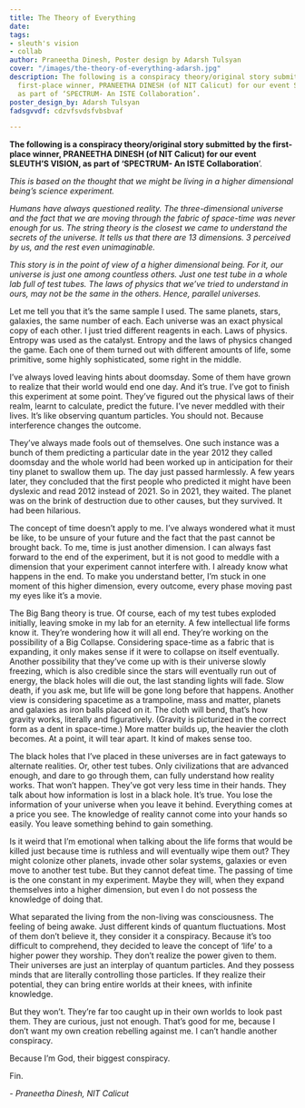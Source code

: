 ```yaml
---
title: The Theory of Everything
date: 
tags:
- sleuth's vision
- collab
author: Praneetha Dinesh, Poster design by Adarsh Tulsyan
cover: "/images/the-theory-of-everything-adarsh.jpg"
description: The following is a conspiracy theory/original story submitted by the
  first-place winner, PRANEETHA DINESH (of NIT Calicut) for our event SLEUTH’S VISION,
  as part of ‘SPECTRUM- An ISTE Collaboration’.
poster_design_by: Adarsh Tulsyan
fadsgvvdf: cdzvfsvdsfvbsbvaf

---
```

**The following is a conspiracy theory/original story submitted by the first-place winner, PRANEETHA DINESH (of NIT Calicut) for our event SLEUTH’S VISION, as part of ‘SPECTRUM- An ISTE Collaboration**’.

_This is based on the thought that we might be living in a higher dimensional being’s science experiment._

_Humans have always questioned reality. The three-dimensional universe and the fact that we are moving through the fabric of space-time was never enough for us. The string theory is the closest we came to understand the secrets of the universe. It tells us that there are 13 dimensions. 3 perceived by us, and the rest even unimaginable._

_This story is in the point of view of a higher dimensional being. For it, our universe is just one among countless others. Just one test tube in a whole lab full of test tubes. The laws of physics that we’ve tried to understand in ours, may not be the same in the others. Hence, parallel universes._

Let me tell you that it’s the same sample I used. The same planets, stars, galaxies, the same number of each. Each universe was an exact physical copy of each other. I just tried different reagents in each. Laws of physics. Entropy was used as the catalyst. Entropy and the laws of physics changed the game. Each one of them turned out with different amounts of life, some primitive, some highly sophisticated, some right in the middle.

I’ve always loved leaving hints about doomsday. Some of them have grown to realize that their world would end one day. And it’s true. I’ve got to finish this experiment at some point. They’ve figured out the physical laws of their realm, learnt to calculate, predict the future. I’ve never meddled with their lives. It’s like observing quantum particles. You should not. Because interference changes the outcome.

They’ve always made fools out of themselves. One such instance was a bunch of them predicting a particular date in the year 2012 they called doomsday and the whole world had been worked up in anticipation for their tiny planet to swallow them up. The day just passed harmlessly. A few years later, they concluded that the first people who predicted it might have been dyslexic and read 2012 instead of 2021. So in 2021, they waited. The planet was on the brink of destruction due to other causes, but they survived. It had been hilarious.

The concept of time doesn’t apply to me. I’ve always wondered what it must be like, to be unsure of your future and the fact that the past cannot be brought back. To me, time is just another dimension. I can always fast forward to the end of the experiment, but it is not good to meddle with a dimension that your experiment cannot interfere with. I already know what happens in the end. To make you understand better, I’m stuck in one moment of this higher dimension, every outcome, every phase moving past my eyes like it’s a movie.

The Big Bang theory is true. Of course, each of my test tubes exploded initially, leaving smoke in my lab for an eternity. A few intellectual life forms know it. They’re wondering how it will all end. They’re working on the possibility of a Big Collapse. Considering space-time as a fabric that is expanding, it only makes sense if it were to collapse on itself eventually. Another possibility that they’ve come up with is their universe slowly freezing, which is also credible since the stars will eventually run out of energy, the black holes will die out, the last standing lights will fade. Slow death, if you ask me, but life will be gone long before that happens. Another view is considering spacetime as a trampoline, mass and matter, planets and galaxies as iron balls placed on it. The cloth will bend, that’s how gravity works, literally and figuratively. (Gravity is picturized in the correct form as a dent in space-time.) More matter builds up, the heavier the cloth becomes. At a point, it will tear apart. It kind of makes sense too.

The black holes that I’ve placed in these universes are in fact gateways to alternate realities. Or, other test tubes. Only civilizations that are advanced enough, and dare to go through them, can fully understand how reality works. That won’t happen. They’ve got very less time in their hands. They talk about how information is lost in a black hole. It’s true. You lose the information of your universe when you leave it behind. Everything comes at a price you see. The knowledge of reality cannot come into your hands so easily. You leave something behind to gain something.

Is it weird that I’m emotional when talking about the life forms that would be killed just because time is ruthless and will eventually wipe them out? They might colonize other planets, invade other solar systems, galaxies or even move to another test tube. But they cannot defeat time. The passing of time is the one constant in my experiment. Maybe they will, when they expand themselves into a higher dimension, but even I do not possess the knowledge of doing that.

What separated the living from the non-living was consciousness. The feeling of being awake. Just different kinds of quantum fluctuations. Most of them don’t believe it, they consider it a conspiracy. Because it’s too difficult to comprehend, they decided to leave the concept of ‘life’ to a higher power they worship. They don’t realize the power given to them. Their universes are just an interplay of quantum particles. And they possess minds that are literally controlling those particles. If they realize their potential, they can bring entire worlds at their knees, with infinite knowledge.

But they won’t. They’re far too caught up in their own worlds to look past them. They are curious, just not enough. That’s good for me, because I don’t want my own creation rebelling against me. I can’t handle another conspiracy.

Because I’m God, their biggest conspiracy.

Fin.

_- Praneetha Dinesh, NIT Calicut_